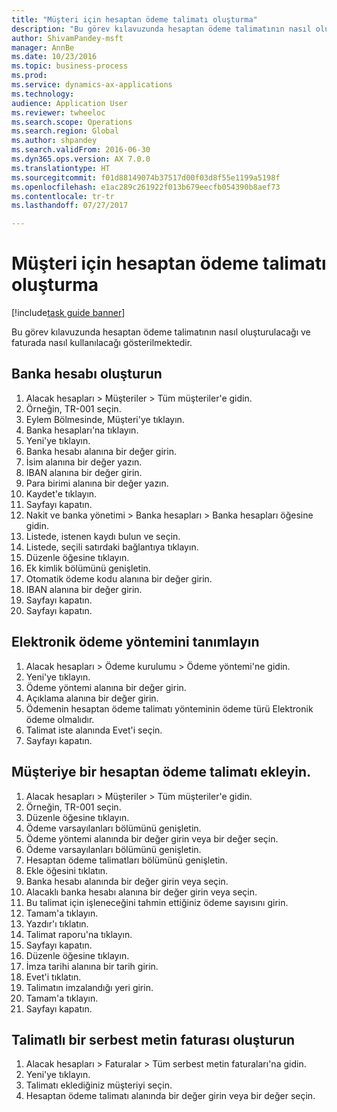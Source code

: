 ```yaml
--- 
title: "Müşteri için hesaptan ödeme talimatı oluşturma"
description: "Bu görev kılavuzunda hesaptan ödeme talimatının nasıl oluşturulacağı ve faturada nasıl kullanılacağı gösterilmektedir."
author: ShivamPandey-msft
manager: AnnBe
ms.date: 10/23/2016
ms.topic: business-process
ms.prod: 
ms.service: dynamics-ax-applications
ms.technology: 
audience: Application User
ms.reviewer: twheeloc
ms.search.scope: Operations
ms.search.region: Global
ms.author: shpandey
ms.search.validFrom: 2016-06-30
ms.dyn365.ops.version: AX 7.0.0
ms.translationtype: HT
ms.sourcegitcommit: f01d88149074b37517d00f03d8f55e1199a5198f
ms.openlocfilehash: e1ac289c261922f013b679eecfb054390b8aef73
ms.contentlocale: tr-tr
ms.lasthandoff: 07/27/2017

---
```

# <a name="create-a-direct-debit-mandate-for-a-customer"></a>Müşteri için hesaptan ödeme talimatı oluşturma

[!include[task guide banner](../../includes/task-guide-banner.md)]

Bu görev kılavuzunda hesaptan ödeme talimatının nasıl oluşturulacağı ve faturada nasıl kullanılacağı gösterilmektedir.


## <a name="create-a-bank-account"></a>Banka hesabı oluşturun
1. Alacak hesapları > Müşteriler > Tüm müşteriler'e gidin.
2. Örneğin, TR-001 seçin.
3. Eylem Bölmesinde, Müşteri'ye tıklayın.
4. Banka hesapları'na tıklayın.
5. Yeni'ye tıklayın.
6. Banka hesabı alanına bir değer girin.
7. İsim alanına bir değer yazın.
8. IBAN alanına bir değer girin.
9. Para birimi alanına bir değer yazın.
10. Kaydet'e tıklayın.
11. Sayfayı kapatın.
12. Nakit ve banka yönetimi > Banka hesapları > Banka hesapları öğesine gidin.
13. Listede, istenen kaydı bulun ve seçin.
14. Listede, seçili satırdaki bağlantıya tıklayın.
15. Düzenle öğesine tıklayın.
16. Ek kimlik bölümünü genişletin.
17. Otomatik ödeme kodu alanına bir değer girin.
18. IBAN alanına bir değer girin.
19. Sayfayı kapatın.
20. Sayfayı kapatın.

## <a name="define-the-electronic-payment-method"></a>Elektronik ödeme yöntemini tanımlayın
1. Alacak hesapları > Ödeme kurulumu > Ödeme yöntemi'ne gidin.
2. Yeni'ye tıklayın.
3. Ödeme yöntemi alanına bir değer girin.
4. Açıklama alanına bir değer girin.
5. Ödemenin hesaptan ödeme talimatı yönteminin ödeme türü Elektronik ödeme olmalıdır.
6. Talimat iste alanında Evet'i seçin.
7. Sayfayı kapatın.

## <a name="add-a-direct-debit-mandate-to-a-customer"></a>Müşteriye bir hesaptan ödeme talimatı ekleyin.
1. Alacak hesapları > Müşteriler > Tüm müşteriler'e gidin.
2. Örneğin, TR-001 seçin.
3. Düzenle öğesine tıklayın.
4. Ödeme varsayılanları bölümünü genişletin.
5. Ödeme yöntemi alanında bir değer girin veya bir değer seçin.
6. Ödeme varsayılanları bölümünü genişletin.
7. Hesaptan ödeme talimatları bölümünü genişletin.
8. Ekle öğesini tıklatın.
9. Banka hesabı alanında bir değer girin veya seçin.
10. Alacaklı banka hesabı alanına bir değer girin veya seçin.
11. Bu talimat için işleneceğini tahmin ettiğiniz ödeme sayısını girin.
12. Tamam'a tıklayın.
13. Yazdır'ı tıklatın.
14. Talimat raporu'na tıklayın.
15. Sayfayı kapatın.
16. Düzenle öğesine tıklayın.
17. İmza tarihi alanına bir tarih girin.
18. Evet'i tıklatın.
19. Talimatın imzalandığı yeri girin.
20. Tamam'a tıklayın.
21. Sayfayı kapatın.

## <a name="create-a-free-text-invoice-with-mandate"></a>Talimatlı bir serbest metin faturası oluşturun
1. Alacak hesapları > Faturalar > Tüm serbest metin faturaları'na gidin.
2. Yeni'ye tıklayın.
3. Talimatı eklediğiniz müşteriyi seçin.
4. Hesaptan ödeme talimatı alanında bir değer girin veya bir değer seçin.


